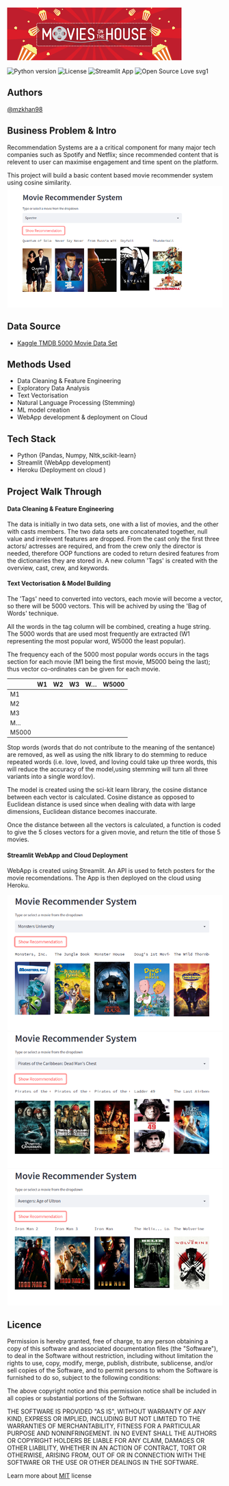 ![banner](assets/download.png)

![Python version](https://img.shields.io/badge/Python%20version-3.10%2B-lightgrey)
![License](https://img.shields.io/badge/License-MIT-green)
![Streamlit App](https://static.streamlit.io/badges/streamlit_badge_black_white.svg)
![Open Source Love svg1](https://badges.frapsoft.com/os/v1/open-source.svg?v=103)


## Authors
[@mzkhan98](https://github.com/mzkhan98)


## Business Problem & Intro
Recommendation Systems are a a critical component for many major tech companies such as Spotify and Netflix; since recommended content that is relevent to user can maximise engagement and time spent on the platform.

This project will build a basic content based movie recommender system using cosine similarity. 
![Image](assets/bond.png)

## Data Source 
- [Kaggle TMDB 5000 Movie Data Set](https://www.kaggle.com/datasets/tmdb/tmdb-movie-metadata)

## Methods Used 

- Data Cleaning & Feature Engineering
- Exploratory Data Analysis 
- Text Vectorisation
- Natural Language Processing (Stemming)
- ML model creation 
- WebApp development & deployment on Cloud 

## Tech Stack 
- Python {Pandas, Numpy, Nltk,scikit-learn}
- Streamlit (WebApp development)
- Heroku (Deployment on cloud )

## Project Walk Through
#### Data Cleaning & Feature Engineering

The data is initially in two data sets, one with a list of movies, and the other with casts members. The two data sets are concatenated together, null value and irrelevent features are dropped. From the cast only the first three actors/ actresses are required, and from the crew only the director is needed, therefore OOP functions are coded to return desired features from the dictionaries they are stored in. A new column 'Tags' is created with the overview, cast, crew, and keywords. 

#### Text Vectorisation & Model Building

The 'Tags' need to converted into vectors, each movie will become a vector, so there will be 5000 vectors. This will be achived by using the 'Bag of Words' technique. 

All the words in the tag column will be combined, creating a huge string. The 5000 words that are used most frequently are extracted (W1 representing the most popular word, W5000 the least popular).

The frequency each of the 5000 most popular words occurs in the tags section for each movie (M1 being the first movie, M5000 being the last); thus vector co-ordinates can be given for each movie.

|       | W1 | W2 | W3 | W… | W5000 |
|-------|----|----|----|----|-------|
| M1    |    |    |    |    |       |
| M2    |    |    |    |    |       |
| M3    |    |    |    |    |       |
| M…    |    |    |    |    |       |
| M5000 |    |    |    |    |       |

Stop words (words that do not contribute to the meaning of the sentance) are removed, as well as using the nltk library to do stemming to reduce repeated words (i.e. love, loved, and loving could take up three words, this will reduce the accuracy of the model,using stemming will turn all three variants into a single word:lov).

The model is created using the sci-kit learn library, the cosine distance between each vector is calculated. Cosine distance as opposed to Euclidean distance is used since when dealing with data with large dimensions, Euclidean distance becomes inaccurate. 

Once the distance between all the vectors is calculated, a function is coded to give the 5 closes vectors for a given movie, and return the title of those 5 movies.

#### Streamlit WebApp and Cloud Deployment

WebApp is created using Streamlit. An API is used to fetch posters for the movie recomendations. The App is then deployed on the cloud using Heroku. 

![Screenshot1](assets/Working3.png)
![Screenshot2](assets/working4.png)
![Screenshot3](assets/working1.png)


## Licence 
Permission is hereby granted, free of charge, to any person obtaining a copy
of this software and associated documentation files (the "Software"), to deal
in the Software without restriction, including without limitation the rights
to use, copy, modify, merge, publish, distribute, sublicense, and/or sell
copies of the Software, and to permit persons to whom the Software is
furnished to do so, subject to the following conditions:

The above copyright notice and this permission notice shall be included in all
copies or substantial portions of the Software.

THE SOFTWARE IS PROVIDED "AS IS", WITHOUT WARRANTY OF ANY KIND, EXPRESS OR
IMPLIED, INCLUDING BUT NOT LIMITED TO THE WARRANTIES OF MERCHANTABILITY,
FITNESS FOR A PARTICULAR PURPOSE AND NONINFRINGEMENT. IN NO EVENT SHALL THE
AUTHORS OR COPYRIGHT HOLDERS BE LIABLE FOR ANY CLAIM, DAMAGES OR OTHER
LIABILITY, WHETHER IN AN ACTION OF CONTRACT, TORT OR OTHERWISE, ARISING FROM,
OUT OF OR IN CONNECTION WITH THE SOFTWARE OR THE USE OR OTHER DEALINGS IN THE
SOFTWARE.

Learn more about [MIT](https://choosealicense.com/licenses/mit/) license